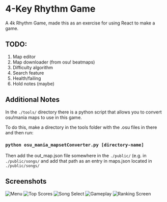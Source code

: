 # 4-Key Rhythm Game
A 4k Rhythm Game, made this as an exercise for using React to make a game.

## TODO:
1. Map editor
2. Map downloader (from osu! beatmaps)
3. Difficulty algorithm
4. Search feature
5. Health/failing
6. Hold notes (maybe)

## Additional Notes
In the `./tools/` directory there is a python script that allows you to convert osu!mania maps to use in this game.

To do this, make a directory in the tools folder with the .osu files in there and then run:
### `python osu_mania_mapsetConverter.py [directory-name]`

Then add the out_map.json file somewhere in the `./public/` (e.g. in `./public/songs/` and add that path as an entry in maps.json located in `./public/songs/`

## Screenshots

![Menu](https://i.imgur.com/JDBDhtd.png)
![Top Scores](https://i.imgur.com/HV7nIov.png)
![Song Select](https://i.imgur.com/XLbeQMC.png)
![Gameplay](https://i.imgur.com/2Zp3xZa.png)
![Ranking Screen](https://i.imgur.com/2nnoKUO.png)
